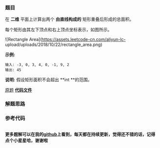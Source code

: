 ### 题目
在 **二维** 平面上计算出两个 **由直线构成的** 矩形重叠后形成的总面积。

每个矩形由其左下顶点和右上顶点坐标表示，如图所示。

![Rectangle Area](https://assets.leetcode-cn.com/aliyun-lc-
upload/uploads/2018/10/22/rectangle_area.png)

**示例:**

    
    
    输入: -3, 0, 3, 4, 0, -1, 9, 2
    输出: 45

**说明:** 假设矩形面积不会超出  **int  **的范围。

[原题](https://leetcode-cn.com/problems/rectangle-area/)    **[代码文件]()**


### 解题思路




### 参考代码

```go


```




**更多题解可以在我的[github](https://github.com/LZH139/leetcode_Go)上看到，每天都在持续更新，觉得还不错的话，记得点个小星星哈，谢谢啦**
